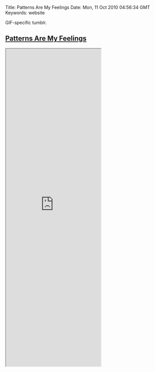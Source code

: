 Title: Patterns Are My Feelings
Date: Mon, 11 Oct 2010 04:56:34 GMT
Keywords: website

GIF-specific tumblr.

## <a href="http://patternsaremyfeelings.yolk.cc" class="fontawesome-external-link">Patterns Are My Feelings</a>

<iframe src="http://patternsaremyfeelings.yolk.cc" height="1000"></iframe>
